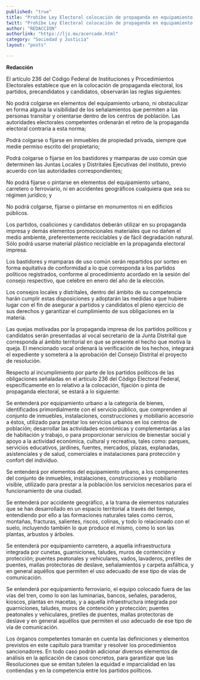 ```yaml
---
published: "true"
title: "Prohíbe Ley Electoral colocación de propaganda en equipamiento urbano"
twitt: "Prohíbe Ley Electoral colocación de propaganda en equipamiento urbano"
author: "REDACCION"
authorlink: "https://ljz.mx/acercade.html"
category: "Sociedad y Justicia"
layout: "posts"

---
```


**Redacción**


  El artículo 236 del Código Federal de Instituciones y Procedimientos Electorales establece que en la colocación de propaganda electoral, los partidos, precandidatos y candidatos, observarán las reglas siguientes:



  No podrá colgarse en elementos del equipamiento urbano, ni obstaculizar en forma alguna la visibilidad de los señalamientos que permiten a las personas transitar y orientarse dentro de los centros de población. Las autoridades electorales competentes ordenarán el retiro de la propaganda electoral contraria a esta norma;



  Podrá colgarse o fijarse en inmuebles de propiedad privada, siempre que medie permiso escrito del propietario;



  Podrá colgarse o fijarse en los bastidores y mamparas de uso común que determinen las Juntas Locales y Distritales Ejecutivas del instituto, previo acuerdo con las autoridades correspondientes;



  No podrá fijarse o pintarse en elementos del equipamiento urbano, carretero o ferroviario, ni en accidentes geográficos cualquiera que sea su régimen jurídico; y



  No podrá colgarse, fijarse o pintarse en monumentos ni en edificios públicos.



  Los partidos, coaliciones y candidatos deberán utilizar en su propaganda impresa y demás elementos promocionales materiales que no dañen el medio ambiente, preferentemente reciclables y de fácil degradación natural. Sólo podrá usarse material plástico reciclable en la propaganda electoral impresa.



  Los bastidores y mamparas de uso común serán repartidos por sorteo en forma equitativa de conformidad a lo que corresponda a los partidos políticos registrados, conforme al procedimiento acordado en la sesión del consejo respectivo, que celebre en enero del año de la elección.



  Los consejos locales y distritales, dentro del ámbito de su competencia harán cumplir estas disposiciones y adoptarán las medidas a que hubiere lugar con el fin de asegurar a partidos y candidatos el pleno ejercicio de sus derechos y garantizar el cumplimiento de sus obligaciones en la materia.



  Las quejas motivadas por la propaganda impresa de los partidos políticos y candidatos serán presentadas al vocal secretario de la Junta Distrital que corresponda al ámbito territorial en que se presente el hecho que motiva la queja. El mencionado vocal ordenará la verificación de los hechos, integrará el expediente y someterá a la aprobación del Consejo Distrital el proyecto de resolución.



  Respecto al incumplimiento por parte de los partidos políticos de las obligaciones señaladas en el artículo 236 del Código Electoral Federal, específicamente en lo relativo a la colocación, fijación o pinta de propaganda electoral, se estará a lo siguiente:



  Se entenderá por equipamiento urbano a la categoría de bienes, identificados primordialmente con el servicio público, que comprenden al conjunto de inmuebles, instalaciones, construcciones y mobiliario accesorio a éstos, utilizado para prestar los servicios urbanos en los centros de población; desarrollar las actividades económicas y complementarias a las de habitación y trabajo, o para proporcionar servicios de bienestar social y apoyo a la actividad económica, cultural y recreativa, tales como: parques, servicios educativos, jardines, fuentes, mercados, plazas, explanadas, asistenciales y de salud, comerciales e instalaciones para protección y confort del individuo.



  Se entenderá por elementos del equipamiento urbano, a los componentes del conjunto de inmuebles, instalaciones, construcciones y mobiliario visible, utilizado para prestar a la población los servicios necesarios para el funcionamiento de una ciudad.



  Se entenderá por accidente geográfico, a la trama de elementos naturales que se han desarrollado en un espacio territorial a través del tiempo, entendiendo por ello a las formaciones naturales tales como cerros, montañas, fracturas, salientes, riscos, colinas, y todo lo relacionado con el suelo, incluyendo también lo que produce el mismo, como lo son las plantas, arbustos y árboles.



  Se entenderá por equipamiento carretero, a aquella infraestructura integrada por cunetas, guarniciones, taludes, muros de contención y protección; puentes peatonales y vehiculares, vados, lavaderos, pretiles de puentes, mallas protectoras de deslave, señalamientos y carpeta asfáltica, y en general aquéllos que permiten el uso adecuado de ese tipo de vías de comunicación.



  Se entenderá por equipamiento ferroviario, el equipo colocado fuera de las vías del tren, como lo son las luminarias, bancos, señales, paraderos, kioscos, plantas en macetas, y a aquella infraestructura integrada por guarniciones, taludes, muros de contención y protección; puentes peatonales y vehiculares, pretiles de puentes, mallas protectoras de deslave y en general aquéllos que permiten el uso adecuado de ese tipo de vía de comunicación.



  Los órganos competentes tomarán en cuenta las definiciones y elementos previstos en este capítulo para tramitar y resolver los procedimientos sancionadores. En todo caso podrán adicionar diversos elementos de análisis en la aplicación de casos concretos, para garantizar que las Resoluciones que se emitan tutelen la equidad e imparcialidad en las contiendas y en la competencia entre los partidos políticos.

